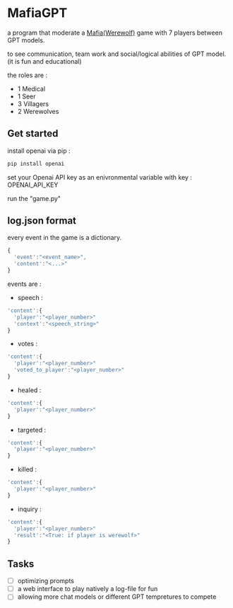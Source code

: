 # MafiaGPT

a program that moderate a [Mafia(Werewolf)](https://en.wikipedia.org/wiki/Mafia_(party_game)) game with 7 players between GPT models.

to see communication, team work and social/logical abilities of GPT model.(it is fun and educational)

the roles are : 

- 1 Medical
- 1 Seer
- 3 Villagers
- 2 Werewolves

## Get started

install openai via pip : 
```bash
pip install openai
```

set your Openai API key as an enivronmental variable with key : OPENAI_API_KEY

run the "game.py"

## log.json format

every event in the game is a dictionary.

```javascript
{
  'event':"<event_name>",
  'content':"<...>"
}
```

events are : 

- speech :
```javascript
'content':{
  'player':"<player_number>"
  'context':"<speech_string>"
}
```

- votes :
```javascript
'content':{
  'player':"<player_number>"
  'voted_to_player':"<player_number>"
}
```
- healed :
```javascript
'content':{
  'player':"<player_number>"
}
```
- targeted :
```javascript
'content':{
  'player':"<player_number>"
}
```
- killed :
```javascript
'content':{
  'player':"<player_number>"
}
```
- inquiry :
```javascript
'content':{
  'player':"<player_number>"
  'result':"<True: if player is werewolf>"
}
```


## Tasks  

- [ ] optimizing prompts
- [ ] a web interface to play natively a log-file for fun
- [ ] allowing more chat models or different GPT tempretures to compete 
